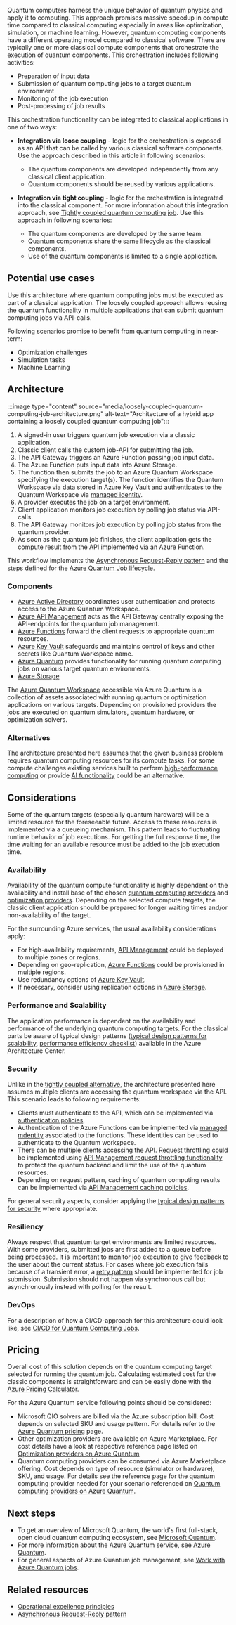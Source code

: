 Quantum computers harness the unique behavior of quantum physics and apply it to computing. This approach promises massive speedup in compute time compared to classical computing especially in areas like optimization, simulation, or machine learning. However, quantum computing components have a different operating model compared to classical software. There are typically one or more classical compute components that orchestrate the execution of quantum components. This orchestration includes following activities:

* Preparation of input data
* Submission of quantum computing jobs to a target quantum environment
* Monitoring of the job execution
* Post-processing of job results

This orchestration functionality can be integrated to classical applications in one of two ways:

* **Integration via loose coupling** - logic for the orchestration is exposed as an API that can be called by various classical software components. Use the approach described in this article in following scenarios:
  * The quantum components are developed independently from any classical client application.
  * Quantum components should be reused by various applications.

* **Integration via tight coupling** - logic for the orchestration is integrated into the classical component. For more information about this integration approach, see [Tightly coupled quantum computing job](tightly-coupled-quantum-computing-job.yml). Use this approach in following scenarios:
  * The quantum components are developed by the same team.
  * Quantum components share the same lifecycle as the classical components.
  * Use of the quantum components is limited to a single application.

## Potential use cases

Use this architecture where quantum computing jobs must be executed as part of a classical application. The loosely coupled approach allows reusing the quantum functionality in multiple applications that can submit quantum computing jobs via API-calls.

Following scenarios promise to benefit from quantum computing in near-term:

* Optimization challenges
* Simulation tasks
* Machine Learning

## Architecture

:::image type="content" source="media/loosely-coupled-quantum-computing-job-architecture.png" alt-text="Architecture of a hybrid app containing a loosely coupled quantum computing job":::

1. A signed-in user triggers quantum job execution via a classic application.
1. Classic client calls the custom job-API for submitting the job.
1. The API Gateway triggers an Azure Function passing job input data.
1. The Azure Function puts input data into Azure Storage.
1. The function then submits the job to an Azure Quantum Workspace specifying the execution target(s). The function identifies the Quantum Workspace via data stored in Azure Key Vault and authenticates to the Quantum Workspace via [managed identity](/azure/active-directory/managed-identities-azure-resources/overview).
1. A provider executes the job on a target environment.
1. Client application monitors job execution by polling job status via API-calls.
1. The API Gateway monitors job execution by polling job status from the quantum provider.
1. As soon as the quantum job finishes, the client application gets the compute result from the API implemented via an Azure Function.

This workflow implements the [Asynchronous Request-Reply pattern](../../patterns/async-request-reply.md) and the steps defined for the [Azure Quantum Job lifecycle](/azure/quantum/how-to-work-with-jobs#job-lifecycle).

### Components

* [Azure Active Directory](https://azure.microsoft.com/services/active-directory) coordinates user authentication and protects access to the Azure Quantum Workspace.
* [Azure API Management](https://azure.microsoft.com/services/api-management) acts as the API Gateway centrally exposing the API-endpoints for the quantum job management.
* [Azure Functions](https://azure.microsoft.com/services/functions) forward the client requests to appropriate quantum resources.
* [Azure Key Vault](https://azure.microsoft.com/services/key-vault) safeguards and maintains control of keys and other secrets like Quantum Workspace name.
* [Azure Quantum](https://azure.microsoft.com/services/quantum) provides functionality for running quantum computing jobs on various target quantum environments.
* [Azure Storage](https://azure.microsoft.com/services/storage)

The [Azure Quantum Workspace](/azure/quantum/how-to-create-workspace) accessible via Azure Quantum is a collection of assets associated with running quantum or optimization applications on various targets. Depending on provisioned providers the jobs are executed on quantum simulators, quantum hardware, or optimization solvers.

### Alternatives

The architecture presented here assumes that the given business problem requires quantum computing resources for its compute tasks. For some compute challenges existing services built to perform [high-performance computing](https://azure.microsoft.com/solutions/high-performance-computing/) or provide [AI functionality](https://azure.microsoft.com/overview/ai-platform/) could be an alternative.

## Considerations

Some of the quantum targets (especially quantum hardware) will be a limited resource for the foreseeable future. Access to these resources is implemented via a queueing mechanism. This pattern leads to fluctuating runtime behavior of job executions. For getting the full response time, the time waiting for an available resource must be added to the job execution time.

### Availability

Availability of the quantum compute functionality is highly dependent on the availability and install base of the chosen [quantum computing providers](/azure/quantum/qc-target-list) and [optimization providers](/azure/quantum/qio-target-list). Depending on the selected compute targets, the classic client application should be prepared for longer waiting times and/or non-availability of the target.

For the surrounding Azure services, the usual availability considerations apply:

* For high-availability requirements, [API Management](https://docs.microsoft.com/azure/api-management/api-management-howto-deploy-multi-region) could be deployed to multiple zones or regions.
* Depending on geo-replication, [Azure Functions](https://docs.microsoft.com/azure/azure-functions/functions-geo-disaster-recovery) could be provisioned in multiple regions.
* Use redundancy options of [Azure Key Vault](/azure/key-vault/general/disaster-recovery-guidance).
* If necessary, consider using replication options in [Azure Storage](/azure/storage/common/storage-redundancy).

### Performance and Scalability

The application performance is dependent on the availability and performance of the underlying quantum computing targets. For the classical parts be aware of typical design patterns ([typical design patterns for scalability](/azure/architecture/framework/scalability/performance-efficiency-patterns), [performance efficiency checklist](/azure/architecture/framework/scalability/performance-efficiency)) available in the Azure Architecture Center.

### Security

Unlike in the [tightly coupled alternative](tightly-coupled-quantum-computing-job.yml), the architecture presented here assumes multiple clients are accessing the quantum workspace via the API. This scenario leads to following requirements:

* Clients must authenticate to the API, which can be implemented via [authentication policies](/azure/api-management/api-management-authentication-policies).
* Authentication of the Azure Functions can be implemented via [managed mdentity](/azure/active-directory/managed-identities-azure-resources/overview) associated to the functions. These identities can be used to authenticate to the Quantum workspace.
* There can be multiple clients accessing the API. Request throttling could be implemented using [API Management request throttling functionality](/azure/api-management/api-management-sample-flexible-throttling) to protect the quantum backend and limit the use of the quantum resources.
* Depending on request pattern, caching of quantum computing results can be implemented via [API Management caching policies](/azure/api-management/api-management-caching-policies).

For general security aspects, consider applying the [typical design patterns for security](/azure/architecture/framework/security/security-patterns) where appropriate.

### Resiliency

Always respect that quantum target environments are limited resources. With some providers, submitted jobs are first added to a queue before being processed. It is important to monitor job execution to give feedback to the user about the current status. For cases where job execution fails because of a transient error, a [retry pattern](/azure/architecture/patterns/retry) should be implemented for job submission. Submission should not happen via synchronous call but asynchronously instead with polling for the result.

### DevOps

For a description of how a CI/CD-approach for this architecture could look like, see [CI/CD for Quantum Computing Jobs](../../solution-ideas/articles/cicd-for-quantum-computing-jobs.yml).

## Pricing

Overall cost of this solution depends on the quantum computing target selected for running the quantum job. Calculating estimated cost for the classic components is straightforward and can be easily done with the [Azure Pricing Calculator](https://azure.microsoft.com/pricing/calculator/).

For the Azure Quantum service following points should be considered:

* Microsoft QIO solvers are billed via the Azure subscription bill. Cost depends on selected SKU and usage pattern. For details refer to the [Azure Quantum pricing](https://azure.microsoft.com/pricing/details/azure-quantum/) page.
* Other optimization providers are available on Azure Marketplace. For cost details have a look at respective reference page listed on [Optimization providers on Azure Quantum](https://docs.microsoft.com/azure/quantum/qio-target-list)
* Quantum computing providers can be consumed via Azure Marketplace offering. Cost depends on type of resource (simulator or hardware), SKU, and usage. For details see the reference page for the quantum computing provider needed for your scenario referenced on [Quantum computing providers on Azure Quantum](https://docs.microsoft.com/azure/quantum/qc-target-list).

## Next steps

* To get an overview of Microsoft Quantum, the world's first full-stack, open cloud quantum computing ecosystem, see [Microsoft Quantum](https://azure.microsoft.com/solutions/quantum-computing/).
* For more information about the Azure Quantum service, see [Azure Quantum](https://azure.microsoft.com/services/quantum/).
* For general aspects of Azure Quantum job management, see [Work with Azure Quantum jobs](/azure/quantum/how-to-work-with-jobs).

## Related resources

* [Operational excellence principles](../../framework/devops/principles.md)
* [Asynchronous Request-Reply pattern](../../patterns/async-request-reply.md)
